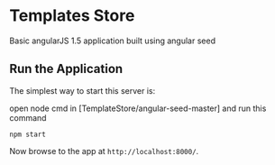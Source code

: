 # Templates Store 

Basic angularJS 1.5 application 
built using angular seed 

## Run the Application

 The simplest way to start this server is:
 
 open node cmd in [TemplateStore/angular-seed-master]
 and run this command

```
npm start
```

Now browse to the app at `http://localhost:8000/`.


